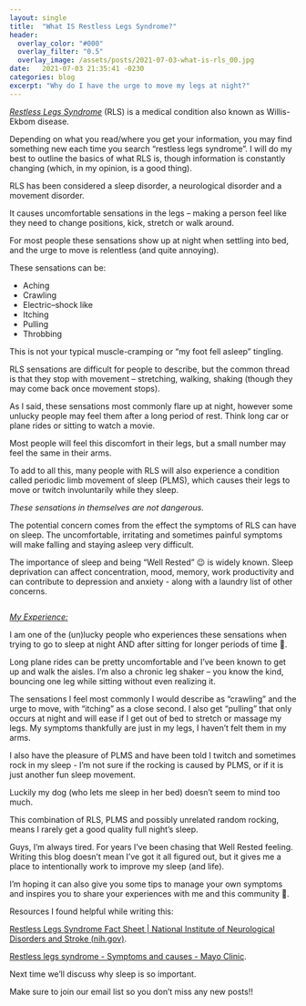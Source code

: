 ```yaml
---
layout: single
title:  "What IS Restless Legs Syndrome?"
header:
  overlay_color: "#000"
  overlay_filter: "0.5"
  overlay_image: /assets/posts/2021-07-03-what-is-rls_00.jpg
date:   2021-07-03 21:35:41 -0230
categories: blog
excerpt: "Why do I have the urge to move my legs at night?"
---
```


<ins>*Restless Legs Syndrome*</ins> (RLS) is a medical condition also known as Willis-Ekbom disease.

Depending on what you read/where you get your information, you may find something new each time you search “restless legs syndrome”.  I will do my best to outline the basics of what RLS is, though information is constantly changing (which, in my opinion, is a good thing).

RLS has been considered a sleep disorder, a neurological disorder and a movement disorder.

It causes uncomfortable sensations in the legs – making a person feel like they need to change positions, kick, stretch or walk around. 

For most people these sensations show up at night when settling into bed, and the urge to move is relentless (and quite annoying). 

These sensations can be:
- Aching
- Crawling
- Electric–shock like
- Itching
- Pulling
- Throbbing

This is not your typical muscle-cramping or “my foot fell asleep” tingling. 

RLS sensations are difficult for people to describe, but the common thread is that they stop with movement – stretching, walking, shaking (though they may come back once movement stops).

As I said, these sensations most commonly flare up at night, however some unlucky people may feel them after a long period of rest. Think long car or plane rides or sitting to watch a movie.

Most people will feel this discomfort in their legs, but a small number may feel the same in their arms.

To add to all this, many people with RLS will also experience a condition called periodic limb movement of sleep (PLMS), which causes their legs to move or twitch involuntarily while they sleep.

*These sensations in themselves are not dangerous.*

The potential concern comes from the effect the symptoms of RLS can have on sleep. The uncomfortable, irritating and sometimes painful symptoms will make falling and staying asleep very difficult. 

The importance of sleep and being “Well Rested” 😉 is widely known. Sleep deprivation can affect concentration, mood, memory, work productivity and can contribute to depression and anxiety - along with a laundry list of other concerns.


<img src="{{ site.url }}{{ site.baseurl }}/assets/posts/2021-07-03-what-is-rls_01.jpg" alt="">


<ins>*My Experience:*</ins>

I am one of the (un)lucky people who experiences these sensations when trying to go to sleep at night AND after sitting for longer periods of time 🥳. 

Long plane rides can be pretty uncomfortable and I’ve been known to get up and walk the aisles. I’m also a chronic leg shaker – you know the kind, bouncing one leg while sitting without even realizing it.

The sensations I feel most commonly I would describe as “crawling” and the urge to move, with “itching” as a close second. I also get “pulling” that only occurs at night and will ease if I get out of bed to stretch or massage my legs. My symptoms thankfully are just in my legs, I haven’t felt them in my arms.

I also have the pleasure of PLMS and have been told I twitch and sometimes rock in my sleep - I’m not sure if the rocking is caused by PLMS, or if it is just another fun sleep movement. 

Luckily my dog (who lets me sleep in her bed) doesn’t seem to mind too much.

This combination of RLS, PLMS and possibly unrelated random rocking, means I rarely get a good quality full night’s sleep. 

Guys, I’m always tired. For years I’ve been chasing that Well Rested feeling. Writing this blog doesn’t mean I’ve got it all figured out, but it gives me a place to intentionally work to improve my sleep (and life).

I’m hoping it can also give you some tips to manage your own symptoms and inspires you to share your experiences with me and this community 🤗.

Resources I found helpful while writing this:

[Restless Legs Syndrome Fact Sheet \| National Institute of Neurological Disorders and Stroke (nih.gov)](https://www.ninds.nih.gov/Disorders/Patient-Caregiver-Education/Fact-Sheets/Restless-Legs-Syndrome-Fact-Sheet).

[Restless legs syndrome - Symptoms and causes - Mayo Clinic](https://www.mayoclinic.org/diseases-conditions/restless-legs-syndrome/symptoms-causes/syc-20377168).

Next time we’ll discuss why sleep is so important.

Make sure to join our email list so you don’t miss any new posts!!
